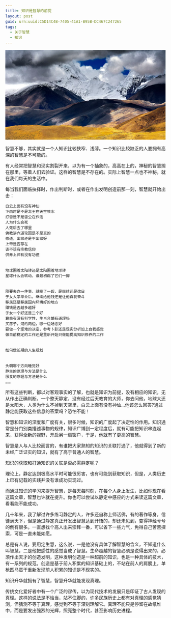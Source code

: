 ```yaml
---
title: 知识是智慧的前提
layout: post
guid: urn:uuid:C5D14C4B-7405-41A1-B95B-DC467C247265
tags:
  - 关于智慧
  - 知识
---
```



[![](/media/files/2011/03/12/zh-zhqt.png)](http://7vikpt.com1.z0.glb.clouddn.com/zh-zhqt.png)

智慧不够，其实就是一个人知识比较狭窄、浅薄。一个知识比较缺乏的人要拥有高深的智慧是不可能的。

有人经常把智慧和现实割裂开来，以为有一个抽象的，高高在上的，神秘的智慧搁在那里，等着人们去验证。这样的智慧是不存在的。实际上智慧一点也不神秘，就在我们每天的生活中。

每当我们面临抉择时，作出判断时，或者在作出发明创造前那一刻，智慧就开始出击：

```
白云上面有没有神仙
下雨时是不是龙王在天空喷水
打雷是不是雷公在作法
人为什么会死
人死后去了哪里
佛教讲六道轮回是不是真的
修道，出家还是不出家好
上帝是否存在
该不该有宗教信仰
供养上师有没有功德


地球围着太阳转还是太阳围着地球转
星球什么会转动，谁最初踢了它们一脚


刚要去办一件事，就摔了一跤，是继续还是改日
子女大学毕业后，继续给他钱还是让他自我奋斗
移民还是移居国内环境好的地方
赚钱是否越多越好
子女一个好还是二个好
算命有没有科学性，生肖合婚有道理吗
买房子，河的两边，哪一边场态好
要做一个坚难的决定，参考卜卦还是现实分析加上自我感觉
做目前稳定的工作还是重新开始只做能提高知识修养的工作


如何做长期的人生规划


头朝哪个方向睡觉好
静坐的原理与方法是什么
服食的原理与方法是什么
。。。
```

所有这些判断，都以对客观事实的了解，也就是知识为前提，没有相应的知识，无从作出正确判断。一个整天静定，没有经过后天教育的大师，你去问他，地球大还是太阳大，人类为什么不掉到天空里，白云上面有没有神仙...他该怎么回答?通过静定能获取这些信息的答案吗？恐怕不能！

智慧和知识的深度和广度有关，很多时候，知识的广度起了决定性的作用。知识通常是分门别类描述事物的规律，知识广博到一定程度后，就有可能把知识串连起来，获得全新的视野，开启另一扇窗户，于是，他就有了更高的智慧。

智慧是人与人比较而言的，有谁把大家熟知的知识的关联打通了，他就得到了新的未经广泛证实的知识，就有了高于普通人的智慧。

知识的获取和打通知识的关联是否必需静定呢？

理论上，静定达到极高水平时可能很厉害，也有可能到获取知识，但是，人类历史上已有记载的实践并没有谁成功实现过。

而通过知识的学习来提升智慧，是每天每时刻，在每个人身上发生，比如你现在看这篇文章，智慧也许就在提升。你也可以尝试以静定中感应的方式来读这篇文章，看看能不能成功。

几十年来，我了解过许多练习静定的人，许多还自称上师活佛，有的著作等身，信徒满天下，但是通过静定真正开发出智慧达到开悟的，却还未见到，变得神经兮兮的倒有很多。一直想找个高人出来崇拜一番，可以省下一些力气，免得自己苦苦探索，可是一直未能如愿。

总是有人说，要用定生慧，这么说，一是他没有具体了解智慧的含义，不知道什么叫智慧，二是他把感性的感觉当成了智慧。生命超越的智慧必须是说得出来的，必须作出天才的创造发明，这种发明创造是一种超前的知识，也是一种具体的技术，有一系列的规范。创造是基于前人积累的知识基础上的，不站在前人的肩膀上，单枪匹马蛮干重新发现前人积累的知识是不现实的。

知识升华就拥有了智慧，智慧升华就能发现真理。

传统文化爱好者中有一个广泛的谬传，以为现代技术的发展只是印证了古人发现的真理。这样的说法是不恰当，站不住脚的，许多民族历史上都有对真理的感觉猜测，但猜测不等于真理，感觉到不等于深刻理解它。真理不能只是停留在故纸堆中，而是要发出强烈的光辉，照亮整个时代，甚至影响历史进程。